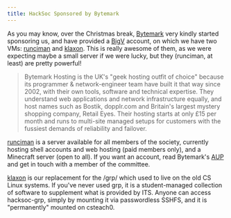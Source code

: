 ```yaml
---
title: HackSoc Sponsored by Bytemark
---
```


As you may know, over the Christmas break, [Bytemark][] very kindly
started sponsoring us, and have provided a [BigV][] account, on which
we have two VMs: [runciman][] and [klaxon][]. This is really awesome
of them, as we were expecting maybe a small server if we were lucky,
but they (runciman, at least) are pretty powerful!

> Bytemark Hosting is the UK's "geek hosting outfit of choice" because
> its programmer & network-engineer team have built it that way since
> 2002, with their own tools, software and technical expertise. They
> understand web applications and network infrastructure equally, and
> host names such as Bostik, dopplr.com and Britain's largest mystery
> shopping company, Retail Eyes. Their hosting starts at only £15 per
> month and runs to multi-site managed setups for customers with the
> fussiest demands of reliability and failover.

[runciman][] is a server available for all members of the society,
currently hosting shell accounts and web hosting (paid members only),
and a Minecraft server (open to all). If you want an account, read
Bytemark's [AUP][] and get in touch with a member of the
committee.

[klaxon][] is our replacement for the /grp/ which used to live on the
old CS Linux systems. If you've never used grp, it is a
student-managed collection of software to supplement what is provided
by ITS. Anyone can access hacksoc-grp, simply by mounting it via
passwordless SSHFS, and it is "permanently" mounted on csteach0.

[Bytemark]: http://www.bytemark.co.uk/r/hacksoc
[BigV]:     http://www.bigv.io/
[AUP]:      http://www.bytemark.co.uk/company/aup
[runciman]: http://runciman.hacksoc.org
[klaxon]:   http://klaxon.hacksoc.org
